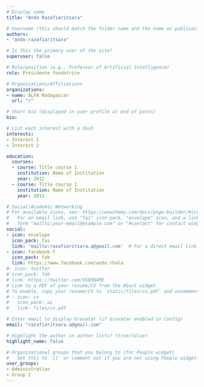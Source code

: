 ```yaml
---
# Display name
title: "Ando Razafiaritsara"

# Username (this should match the folder name and the name on publications)
authors:
- "ando-razafiaritsara"

# Is this the primary user of the site?
superuser: false

# Role/position (e.g., Professor of Artificial Intelligence)
role: Présidente fondatrice

# Organizations/Affiliations
organizations:
- name: ALFA Madagascar
  url: "/"

# Short bio (displayed in user profile at end of posts)
bio: 

# List each interest with a dash
interests:
- Interest 1
- Interest 2

education:
  courses:
  - course: Title course 1
    institution: Name of Institution
    year: 2012
  - course: Title course 1
    institution: Name of Institution
    year: 2012

# Social/Academic Networking
# For available icons, see: https://wowchemy.com/docs/page-builder/#icons
#   For an email link, use "fas" icon pack, "envelope" icon, and a link in the
#   form "mailto:your-email@example.com" or "#contact" for contact widget.
social:
- icon: envelope
  icon_pack: fas
  link: 'mailto:razafiaritsara.a@gmail.com'  # For a direct email link, use "mailto:test@example.org".
- icon: facebook-f
  icon_pack: fab
  link: https://www.facebook.com/ando.rhala
#- icon: twitter
# icon_pack: fab
# link: https://twitter.com/USERNAME
# Link to a PDF of your resume/CV from the About widget.
# To enable, copy your resume/CV to `static/files/cv.pdf` and uncomment the lines below.
# - icon: cv
#   icon_pack: ai
#   link: files/cv.pdf

# Enter email to display Gravatar (if Gravatar enabled in Config)
email: "razafiaritsara.a@gmail.com"

# Highlight the author in author lists? (true/false)
highlight_name: false

# Organizational groups that you belong to (for People widget)
#   Set this to `[]` or comment out if you are not using People widget.
user_groups:
- Administration
- Group 2
---
```

